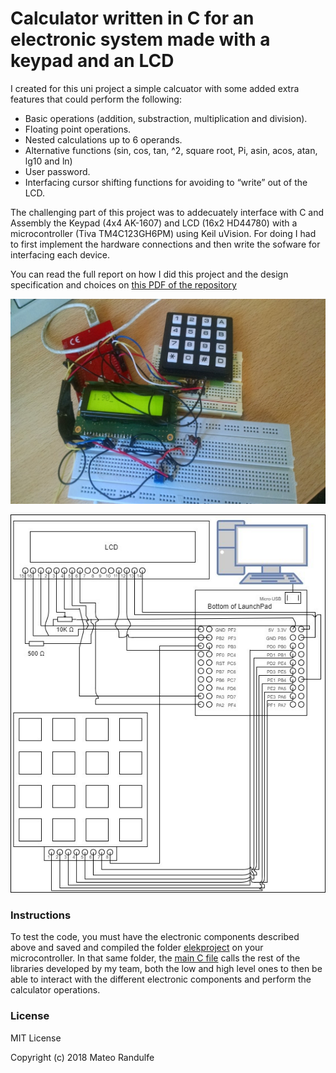 # Calculator written in C for an electronic system made with a keypad and an LCD
I created for this uni project a simple calcuator with some added extra features that could perform the following:
* Basic operations (addition, substraction, multiplication and division). 
* Floating point operations.
* Nested calculations up to 6 operands.
* Alternative functions (sin, cos, tan, ^2, square root, Pi, asin, acos, atan, lg10 and ln)
* User password.
* Interfacing cursor shifting functions for avoiding to “write” out of the LCD. 

The challenging part of this project was to addecuately interface with C and Assembly the Keypad (4x4 AK-1607) and LCD (16x2 HD44780) with a microcontroller (Tiva TM4C123GH6PM) using Keil uVision. 
For doing I had to first implement the hardware connections and then write the sofware for interfacing each device.

You can read the full report on how I did this project and the design specification and choices on [this PDF of the repository](https://github.com/Randulfe/C-Calculator-for-LCD-Keypad/blob/master/ELEC3662_GROUP_10.pdf)

![Photo of the actual circuit](https://github.com/Randulfe/C-Calculator-for-LCD-Keypad/blob/master/foto.jpg)

![Circuit diagram](https://github.com/Randulfe/C-Calculator-for-LCD-Keypad/blob/master/imagen2.jpg)

### Instructions

To test the code, you must have the electronic components described above and saved and compiled the folder [elekproject](https://github.com/Randulfe/C-Calculator-for-LCD-Keypad/tree/master/elecprokect) on your microcontroller. In that same folder, the [main C file](https://github.com/Randulfe/C-Calculator-for-LCD-Keypad/blob/master/elecprokect/main.c) calls the rest of the libraries developed by my team, both the low and high level ones to then be able to interact with the different electronic components and perform the calculator operations. 

### License 

MIT License

Copyright (c) 2018 Mateo Randulfe


